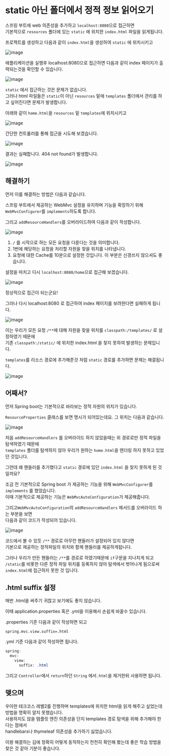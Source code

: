 # static 아닌 폴더에서 정적 정보 읽어오기

스프링 부트에 web 의존성을 추가하고 `localhost:8080`으로 접근하면  
기본적으로 `resources` 폴더에 있는 `static` 에 위치한 `index.html` 파일을 읽게됩니다.

프로젝트를 생성하고 다음과 같이 `index.html`을 생성하여 `static` 에 위치시키고

![image](https://user-images.githubusercontent.com/13347548/82197069-7a284f80-9935-11ea-81e3-39b306d28f72.png)

애플리케이션을 실행후 localhost:8080으로 접근하면 다음과 같이 index 페이지가 출력되는것을 확인할 수 있습니다.

![image](https://user-images.githubusercontent.com/13347548/82197119-86aca800-9935-11ea-94f7-81dee6f45b45.png)

`static` 에서 접근하는 것은 문제가 없습니다.  
그러나 html 파일들은 `static`이 아닌 `resources` 밑에 `templates` 폴더에서 관리를 하고 싶어진다면 문제가 발생합니다.

아래와 같이 `home.html`을 `resources` 밑 `templates`에 위치시키고

![image](https://user-images.githubusercontent.com/13347548/82197452-00dd2c80-9936-11ea-9e8a-7daad9d15c22.png)

간단한 컨트롤러를 통해 접근을 시도해 보겠습니다.

![image](https://user-images.githubusercontent.com/13347548/82197659-37b34280-9936-11ea-99b3-6506d35dfd34.png)

결과는 실패합니다. 404 not found가 발생합니다.

![image](https://user-images.githubusercontent.com/13347548/82197739-4f8ac680-9936-11ea-9677-10170351b35e.png)

## 해결하기

먼저 이를 해결하는 방법은 다음과 같습니다.

스프링 부트에서 제공하는 WebMvc 설정을 유지하며 기능을 확장하기 위해  
`WebMvcConfigurer`를 `implements`하도록 합니다.

그리고 `addResourceHandlers`를 오버라이드하여 다음과 같이 작성합니다.

![image](https://user-images.githubusercontent.com/13347548/82203320-1d7d6280-993e-11ea-9d0f-21f5987e98bd.png)

1. `/` 를 시작으로 하는 모든 요청을 다룬다는 것을 의미합니다.
2. 1번에 해당하는 요청을 처리할 자원을 찾을 위치를 나타냅니다.
3. 요청에 대한 Cache를 10분으로 설정한 것입니다. 이 부분은 신경쓰지 않으셔도 좋습니다.

설정을 마치고 다시 `localhost:8080/home`으로 접근해 보겠습니다.

![image](https://user-images.githubusercontent.com/13347548/82203500-5f0e0d80-993e-11ea-95fa-5964a2fd8e09.png)

정상적으로 접근이 되는군요!

그러나 다시 localhost:8080 로 접근하여 index 페이지를 보려한다면 실패하게 됩니다.

![image](https://user-images.githubusercontent.com/13347548/82203599-7f3dcc80-993e-11ea-91d5-bcab0cd0af81.png)

이는 우리가 모든 요청 `/**`에 대해 자원을 찾을 위치를 `classpath:/templates/` 로 설정하였기 때문에  
기존 `classpath:/static/` 에 위치한 index.html 을 찾지 못하여 발생하는 문제입니다.

`templates`를 리소스 경로에 추가해준것 처럼 `static` 경로를 추가하면 문제는 해결됩니다.

![image](https://user-images.githubusercontent.com/13347548/82206112-97afe600-9942-11ea-94eb-bde40754f6dd.png)



## 어째서?

먼저 Spring boot는 기본적으로 바라보는 정적 자원의 위치가 있습니다.

`ResourceProperties` 클래스를 보면 명시가 되어있는데요. 그 위치는 다음과 같습니다.

![image](https://user-images.githubusercontent.com/13347548/82206616-80bdc380-9943-11ea-89c3-7b9d442715d6.png)

처음  `addResourceHandlers` 를 오버라이드 하지 않았을때는 위 경로로만 정적 파일을 탐색하였기 때문에  
`templates` 폴더를 탐색하지 않아 우리가 원하는 `home.html`을 렌더링 하지 못하고 있었던 것입니다.

그런데 왜 핸들러를 추가했다고 `static` 경로에 있던 `index.html` 을 찾지 못하게 된 것 일까요?

조금 전 기본적으로 Spring boot 가 제공하는 기능을 위해 `WebMvcConfigurer`를 `implements` 를 했었습니다.  
이때 기본적으로 제공하는 기능은 `WebMvcAutoConfiguration`가 제공해줍니다.

그리고`WebMvcAutoConfiguration`의  `addResourceHandlers` 메서드를 오버라이드 하는 부분을 보면  
다음과 같이 코드가 작성되어 있습니다.

![image](https://user-images.githubusercontent.com/13347548/82207116-47d21e80-9944-11ea-8a34-3eecf2bfe348.png)

코드에서 볼 수 있듯 `/**` 경로로 아무런 핸들러가 설정되어 있지 않다면  
기본으로 제공하는 정적파일의 위치와 함께 핸들러를 제공하게됩니다.

그러나 우리가 만든 핸들러는 `/**`를 경로로 하였기때문에 `if`구문을 지나치게 되고  
`/static`를 비롯한 다른 정적 파일 위치를 등록하지 않아 탐색에서 벗어나게 됨으로써  
`index.html`에 접근하지 못한 것 입니다.



## .html suffix 설정

매번 .html을 써주기 귀찮고 보기에도 좋지 않습니다.

이때 application.properties 혹은 .yml을 이용해서 손쉽게 바꿀수 있습니다.

.properties 기준 다음과 같이 작성하면 되고

`spring.mvc.view.suffix=.html`

.yml 기준 다음과 같이 작성하면 됩니다.

```java
spring:
  mvc:
    view:
      suffix: .html
```

그리고 `Controller`에서 `return`하던 `String` 에서`.html`을 제거한뒤 사용하면 됩니다.



## 맺으며

우아한 테크코스 레벨2를 진행하며 templates에 위치한 html을 읽게 해주고 싶었는데 방법을 명확히 알지 못했습니다.  
사용하지도 않을 템플릿 엔진 의존성을 단지 templates 경로 탐색을 위해 추가해야 한다는 점에서  
handlebars나 thymeleaf 의존성을 추가하기 싫었습니다.

이왕 해결하는 김에 정확히 어떻게 동작하는지 천천히 확인해 봤는데 좋은 학습 방법을 찾은 것 같아 기분이 좋습니다.